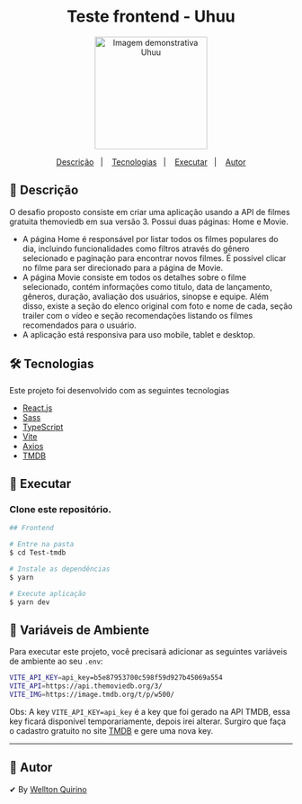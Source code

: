 <h1 align="center">
   Teste frontend - Uhuu
</h1>
<p align="center">
   <img width="200px" alt="Imagem demonstrativa Uhuu" src="https://github.com/WelltonQ/IgniteFeed/assets/12499627/bb455e80-b3dd-402c-8059-0c661a761291" />
</p>
<p align="center">
  <a href="#page_facing_up-descrição">Descrição</a>&nbsp;&nbsp;&nbsp;|&nbsp;&nbsp;&nbsp;
  <a href="#-tecnologias">Tecnologias</a>&nbsp;&nbsp;&nbsp;|&nbsp;&nbsp;&nbsp;
  <a href="#closed_book-executar">Executar</a>&nbsp;&nbsp;&nbsp;|&nbsp;&nbsp;&nbsp;
  <a href="#man-autor">Autor</a>
</p>

## :page_facing_up: Descrição

O desafio proposto consiste em criar uma aplicação usando a API de filmes gratuita themoviedb em sua versão 3. Possui duas páginas: Home e Movie. 
- A página Home é responsável por listar todos os filmes populares do dia, incluindo funcionalidades como filtros através do gênero selecionado e paginação para encontrar novos filmes. É possível clicar no filme para ser direcionado para a página de Movie.
- A página Movie consiste em todos os detalhes sobre o filme selecionado, contém informações como titulo, data de lançamento, gêneros, duração, avaliação dos usuários, sinopse e equipe. Além disso, existe a seção do elenco original com foto e nome de cada, seção trailer com o vídeo e seção recomendações listando os filmes recomendados para o usuário.
- A aplicação está responsiva para uso mobile, tablet e desktop.

## 🛠 Tecnologias

Este projeto foi desenvolvido com as seguintes tecnologias

- [React.js](https://pt-br.reactjs.org/)
- [Sass](https://sass-lang.com/)
- [TypeScript](https://www.typescriptlang.org/)
- [Vite](https://vitejs.dev/)
- [Axios](https://axios-http.com/ptbr/docs/intro/)
- [TMDB](https://www.themoviedb.org/?language=pt-BR/)

## :closed_book: Executar

### Clone este repositório.

```bash
## Frontend

# Entre na pasta
$ cd Test-tmdb

# Instale as dependências
$ yarn

# Execute aplicação
$ yarn dev

```
## 💾 Variáveis de Ambiente

Para executar este projeto, você precisará adicionar as seguintes variáveis de ambiente ao seu `.env`:

```bash
VITE_API_KEY=api_key=b5e87953700c598f59d927b45069a554
VITE_API=https://api.themoviedb.org/3/
VITE_IMG=https://image.tmdb.org/t/p/w500/
```

Obs: A key `VITE_API_KEY=api_key` é a key que foi gerado na API TMDB, essa key ficará disponível temporariamente, depois irei alterar. Surgiro que faça o cadastro gratuito no site [TMDB](https://www.themoviedb.org/?language=pt-BR) e gere uma nova key.

---

## :man: Autor

✔ By [Wellton Quirino](https://www.linkedin.com/in/welltonquirino/)
